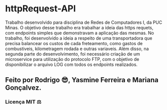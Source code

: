 # httpRequest-API

Trabalho desenvolvido para disciplina de Redes de Computadores I, da PUC Minas.
O objetivo desse trabalho era trabalhar a ideia das https requets, com endpoints simples que demonstravam a aplicação das mesmas.
No trabalho, foi desenvolvido a ideia a respeito de uma transportadora que precisa balancear os custos de cada freteamento, como gastos de combustiveis, kilometragem rodada e outras variaveis.
Além disso, na segunda parte do desenvolvimento, foi necessário criação de um microservice para utilização do protocolo FTP, com o objetivo de disponibilizar o arquivo LOG com todos os endpoints realizados.

## Feito por Rodrigo 😎, Yasmine Ferreira e Mariana Gonçalvez.
### Licença MIT ⚖️


